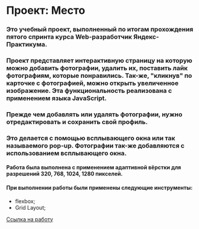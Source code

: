# Проект: Место
### Это учебный проект, выполненный по итогам прохождения пятого спринта курса Web-разработчик Яндекс-Практикума.
### Проект представляет интерактивную страницу на которую можно добавить фотографии, удалить их, поставить лайк фотографиям, которые понравились. Так-же, "кликнув" по карточке с фотографией, можно открыть увеличенное изображение. Эта функциональность реализована с применением языка JavaScript.
### Прежде чем добавлять или удалять фотографии, нужно отредактировать и сохранить свой профиль.
### Это делается с помощью всплывающего окна или так называемого pop-up. Фотографии так-же добавляются с использованием всплывающего окна.
#### Работа была выполнена с применением адаптивной вёрстки для разрешений 320, 768, 1024, 1280 пикселей.
#### При выполнении работы были применены следующие инструменты:
* flexbox;
* Grid Layout;

[Ссылка на работу](https://anatoly-air.github.io/mesto)
